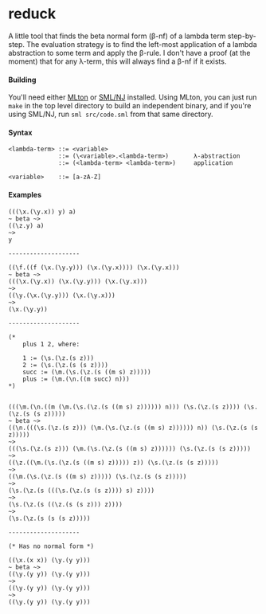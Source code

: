 reduck
======

A little tool that finds the beta normal form (β-nf) of a lambda term step-by-step. The evaluation strategy is to find the left-most application of a lambda abstraction to some term and apply the β-rule. I don't have a proof (at the moment) that for any λ-term, this will always find a β-nf if it exists.

#### Building

You'll need either [MLton](http://mlton.org) or [SML/NJ](http://www.smlnj.org) installed. Using MLton, you can just run `make` in the top level directory to build an independent binary, and if you're using SML/NJ, run `sml src/code.sml` from that same directory.

#### Syntax

    <lambda-term> ::= <variable>
                  ::= (\<variable>.<lambda-term>)       λ-abstraction
                  ::= (<lambda-term> <lambda-term>)     application

    <variable>    ::= [a-zA-Z]

#### Examples


    (((\x.(\y.x)) y) a)
    ~ beta ~>
    ((\z.y) a)
    ~>
    y

    --------------------

    ((\f.((f (\x.(\y.y))) (\x.(\y.x)))) (\x.(\y.x)))
    ~ beta ~>
    (((\x.(\y.x)) (\x.(\y.y))) (\x.(\y.x)))
    ~>
    ((\y.(\x.(\y.y))) (\x.(\y.x)))
    ~>
    (\x.(\y.y))

    --------------------

    (* 
        plus 1 2, where: 
        
        1 := (\s.(\z.(s z))) 
        2 := (\s.(\z.(s (s z))))  
        succ := (\m.(\s.(\z.(s ((m s) z)))))   
        plus := (\m.(\n.((m succ) n)))
    *)


    (((\m.(\n.((m (\m.(\s.(\z.(s ((m s) z)))))) n))) (\s.(\z.(s z)))) (\s.(\z.(s (s z)))))
    ~ beta ~>
    ((\n.(((\s.(\z.(s z))) (\m.(\s.(\z.(s ((m s) z)))))) n)) (\s.(\z.(s (s z)))))
    ~>
    (((\s.(\z.(s z))) (\m.(\s.(\z.(s ((m s) z)))))) (\s.(\z.(s (s z)))))
    ~>
    ((\z.((\m.(\s.(\z.(s ((m s) z))))) z)) (\s.(\z.(s (s z)))))
    ~>
    ((\m.(\s.(\z.(s ((m s) z))))) (\s.(\z.(s (s z)))))
    ~>
    (\s.(\z.(s (((\s.(\z.(s (s z)))) s) z))))
    ~>
    (\s.(\z.(s ((\z.(s (s z))) z))))
    ~>
    (\s.(\z.(s (s (s z)))))

    --------------------

    (* Has no normal form *)

    ((\x.(x x)) (\y.(y y)))
    ~ beta ~>
    ((\y.(y y)) (\y.(y y)))
    ~>
    ((\y.(y y)) (\y.(y y)))
    ~>
    ((\y.(y y)) (\y.(y y)))

    
